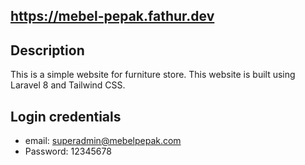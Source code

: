 ## https://mebel-pepak.fathur.dev

## Description
This is a simple website for furniture store. This website is built using Laravel 8 and Tailwind CSS.

## Login credentials
- email: superadmin@mebelpepak.com
- Password: 12345678
